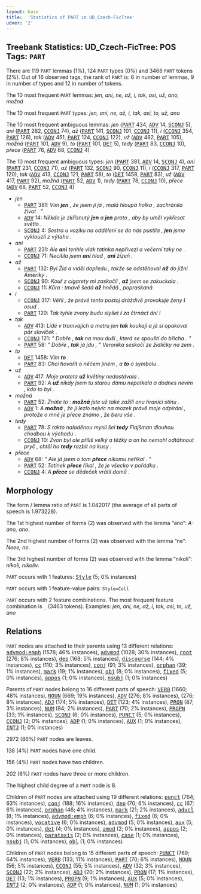 ```yaml
---
layout: base
title:  'Statistics of PART in UD_Czech-FicTree'
udver: '2'
---
```


## Treebank Statistics: UD_Czech-FicTree: POS Tags: `PART`

There are 119 `PART` lemmas (1%), 124 `PART` types (0%) and 3468 `PART` tokens (2%).
Out of 16 observed tags, the rank of `PART` is: 6 in number of lemmas, 9 in number of types and 12 in number of tokens.

The 10 most frequent `PART` lemmas: <em>jen, ani, ne, až, i, tak, asi, už, ano, možná</em>

The 10 most frequent `PART` types:  <em>jen, ani, ne, až, i, tak, asi, to, už, ano</em>

The 10 most frequent ambiguous lemmas: <em>jen</em> (<tt><a href="cs_fictree-pos-PART.html">PART</a></tt> 434, <tt><a href="cs_fictree-pos-ADV.html">ADV</a></tt> 14, <tt><a href="cs_fictree-pos-SCONJ.html">SCONJ</a></tt> 5), <em>ani</em> (<tt><a href="cs_fictree-pos-PART.html">PART</a></tt> 262, <tt><a href="cs_fictree-pos-CCONJ.html">CCONJ</a></tt> 74), <em>až</em> (<tt><a href="cs_fictree-pos-PART.html">PART</a></tt> 141, <tt><a href="cs_fictree-pos-SCONJ.html">SCONJ</a></tt> 101, <tt><a href="cs_fictree-pos-CCONJ.html">CCONJ</a></tt> 11), <em>i</em> (<tt><a href="cs_fictree-pos-CCONJ.html">CCONJ</a></tt> 354, <tt><a href="cs_fictree-pos-PART.html">PART</a></tt> 126), <em>tak</em> (<tt><a href="cs_fictree-pos-ADV.html">ADV</a></tt> 451, <tt><a href="cs_fictree-pos-PART.html">PART</a></tt> 124, <tt><a href="cs_fictree-pos-CCONJ.html">CCONJ</a></tt> 122), <em>už</em> (<tt><a href="cs_fictree-pos-ADV.html">ADV</a></tt> 482, <tt><a href="cs_fictree-pos-PART.html">PART</a></tt> 105), <em>možná</em> (<tt><a href="cs_fictree-pos-PART.html">PART</a></tt> 101, <tt><a href="cs_fictree-pos-ADV.html">ADV</a></tt> 9), <em>to</em> (<tt><a href="cs_fictree-pos-PART.html">PART</a></tt> 101, <tt><a href="cs_fictree-pos-DET.html">DET</a></tt> 5), <em>tedy</em> (<tt><a href="cs_fictree-pos-PART.html">PART</a></tt> 83, <tt><a href="cs_fictree-pos-CCONJ.html">CCONJ</a></tt> 10), <em>přece</em> (<tt><a href="cs_fictree-pos-PART.html">PART</a></tt> 76, <tt><a href="cs_fictree-pos-ADV.html">ADV</a></tt> 68, <tt><a href="cs_fictree-pos-CCONJ.html">CCONJ</a></tt> 4)

The 10 most frequent ambiguous types:  <em>jen</em> (<tt><a href="cs_fictree-pos-PART.html">PART</a></tt> 381, <tt><a href="cs_fictree-pos-ADV.html">ADV</a></tt> 14, <tt><a href="cs_fictree-pos-SCONJ.html">SCONJ</a></tt> 4), <em>ani</em> (<tt><a href="cs_fictree-pos-PART.html">PART</a></tt> 231, <tt><a href="cs_fictree-pos-CCONJ.html">CCONJ</a></tt> 71), <em>až</em> (<tt><a href="cs_fictree-pos-PART.html">PART</a></tt> 132, <tt><a href="cs_fictree-pos-SCONJ.html">SCONJ</a></tt> 90, <tt><a href="cs_fictree-pos-CCONJ.html">CCONJ</a></tt> 11), <em>i</em> (<tt><a href="cs_fictree-pos-CCONJ.html">CCONJ</a></tt> 317, <tt><a href="cs_fictree-pos-PART.html">PART</a></tt> 120), <em>tak</em> (<tt><a href="cs_fictree-pos-ADV.html">ADV</a></tt> 413, <tt><a href="cs_fictree-pos-CCONJ.html">CCONJ</a></tt> 121, <tt><a href="cs_fictree-pos-PART.html">PART</a></tt> 58), <em>to</em> (<tt><a href="cs_fictree-pos-DET.html">DET</a></tt> 1458, <tt><a href="cs_fictree-pos-PART.html">PART</a></tt> 83), <em>už</em> (<tt><a href="cs_fictree-pos-ADV.html">ADV</a></tt> 417, <tt><a href="cs_fictree-pos-PART.html">PART</a></tt> 92), <em>možná</em> (<tt><a href="cs_fictree-pos-PART.html">PART</a></tt> 52, <tt><a href="cs_fictree-pos-ADV.html">ADV</a></tt> 1), <em>tedy</em> (<tt><a href="cs_fictree-pos-PART.html">PART</a></tt> 78, <tt><a href="cs_fictree-pos-CCONJ.html">CCONJ</a></tt> 10), <em>přece</em> (<tt><a href="cs_fictree-pos-ADV.html">ADV</a></tt> 68, <tt><a href="cs_fictree-pos-PART.html">PART</a></tt> 52, <tt><a href="cs_fictree-pos-CCONJ.html">CCONJ</a></tt> 4)


* <em>jen</em>
  * <tt><a href="cs_fictree-pos-PART.html">PART</a></tt> 381: <em>Vím <b>jen</b> , že jsem jí já , malá hloupá holka , zachránila život . "</em>
  * <tt><a href="cs_fictree-pos-ADV.html">ADV</a></tt> 14: <em>Někdo je zkřísnutý <b>jen</b> a <b>jen</b> proto , aby by uměl vykřesat světlo .</em>
  * <tt><a href="cs_fictree-pos-SCONJ.html">SCONJ</a></tt> 4: <em>Sestra u vozíku na oddělení se do nás pustila , <b>jen</b> jsme vyklouzli z výtahu .</em>
* <em>ani</em>
  * <tt><a href="cs_fictree-pos-PART.html">PART</a></tt> 231: <em>Ale <b>ani</b> tenhle vlak tatínka nepřivezl a večerní taky ne .</em>
  * <tt><a href="cs_fictree-pos-CCONJ.html">CCONJ</a></tt> 71: <em>Necítila jsem <b>ani</b> hlad , <b>ani</b> žízeň .</em>
* <em>až</em>
  * <tt><a href="cs_fictree-pos-PART.html">PART</a></tt> 132: <em>Byl Žid a viděl dopředu , takže se odstěhoval <b>až</b> do jižní Ameriky .</em>
  * <tt><a href="cs_fictree-pos-SCONJ.html">SCONJ</a></tt> 90: <em>Kouř z cigarety mi zaskočil , <b>až</b> jsem se zakuckala .</em>
  * <tt><a href="cs_fictree-pos-CCONJ.html">CCONJ</a></tt> 11: <em>Kůra : tmavě šedá <b>až</b> hnědá , popraskaná</em>
* <em>i</em>
  * <tt><a href="cs_fictree-pos-CCONJ.html">CCONJ</a></tt> 317: <em>Věřil , že právě tento postoj dráždivě provokuje ženy <b>i</b> osud .</em>
  * <tt><a href="cs_fictree-pos-PART.html">PART</a></tt> 120: <em>Tak tyhle zvony budu slyšet <b>i</b> za čtrnáct dní !</em>
* <em>tak</em>
  * <tt><a href="cs_fictree-pos-ADV.html">ADV</a></tt> 413: <em>Lidé v tramvajích a metru jen <b>tak</b> koukají a já si opakoval pár slovíček .</em>
  * <tt><a href="cs_fictree-pos-CCONJ.html">CCONJ</a></tt> 121: <em>" Dobře , <b>tak</b> na mou duši , která se spouští do břicha . "</em>
  * <tt><a href="cs_fictree-pos-PART.html">PART</a></tt> 58: <em>" Dobře , <b>tak</b> já jdu , " Veronika seskočí ze židličky na zem .</em>
* <em>to</em>
  * <tt><a href="cs_fictree-pos-DET.html">DET</a></tt> 1458: <em>Vím <b>to</b> .</em>
  * <tt><a href="cs_fictree-pos-PART.html">PART</a></tt> 83: <em>Chci hovořit o něčem jiném , a <b>to</b> o symbolu .</em>
* <em>už</em>
  * <tt><a href="cs_fictree-pos-ADV.html">ADV</a></tt> 417: <em>Moje prateta <b>už</b> květiny nedostávala .</em>
  * <tt><a href="cs_fictree-pos-PART.html">PART</a></tt> 92: <em>A <b>už</b> nikdy jsem tu starou dámu nepotkala a dodnes nevím , kdo to byl .</em>
* <em>možná</em>
  * <tt><a href="cs_fictree-pos-PART.html">PART</a></tt> 52: <em>Znáte to : <b>možná</b> jste už také zažili onu hranici stínu .</em>
  * <tt><a href="cs_fictree-pos-ADV.html">ADV</a></tt> 1: <em>A <b>možná</b> , že jí lezlo nejvíc na mozek právě moje odpírání , protože o mně je přece známo , že beru vše .</em>
* <em>tedy</em>
  * <tt><a href="cs_fictree-pos-PART.html">PART</a></tt> 78: <em>S takto naladěnou myslí šel <b>tedy</b> Flajšman dlouhou chodbou k východu .</em>
  * <tt><a href="cs_fictree-pos-CCONJ.html">CCONJ</a></tt> 10: <em>Zvon byl ale příliš velký a těžký a on ho nemohl odtáhnout pryč , chtěl ho <b>tedy</b> rozbít na kusy .</em>
* <em>přece</em>
  * <tt><a href="cs_fictree-pos-ADV.html">ADV</a></tt> 68: <em>" Ale já jsem o tom <b>přece</b> nikomu neříkal . "</em>
  * <tt><a href="cs_fictree-pos-PART.html">PART</a></tt> 52: <em>Tatínek <b>přece</b> říkal , že je všecko v pořádku .</em>
  * <tt><a href="cs_fictree-pos-CCONJ.html">CCONJ</a></tt> 4: <em>A <b>přece</b> se dědeček vrátil domů .</em>

## Morphology

The form / lemma ratio of `PART` is 1.042017 (the average of all parts of speech is 1.973228).

The 1st highest number of forms (2) was observed with the lemma “ano”: <em>A-ano, ano</em>.

The 2nd highest number of forms (2) was observed with the lemma “ne”: <em>Neee, ne</em>.

The 3rd highest number of forms (2) was observed with the lemma “nikoli”: <em>nikoli, nikoliv</em>.

`PART` occurs with 1 features: <tt><a href="cs_fictree-feat-Style.html">Style</a></tt> (5; 0% instances)

`PART` occurs with 1 feature-value pairs: `Style=Coll`

`PART` occurs with 2 feature combinations.
The most frequent feature combination is `_` (3463 tokens).
Examples: <em>jen, ani, ne, až, i, tak, asi, to, už, ano</em>


## Relations

`PART` nodes are attached to their parents using 13 different relations: <tt><a href="cs_fictree-dep-advmod-emph.html">advmod:emph</a></tt> (1578; 46% instances), <tt><a href="cs_fictree-dep-advmod.html">advmod</a></tt> (1028; 30% instances), <tt><a href="cs_fictree-dep-root.html">root</a></tt> (276; 8% instances), <tt><a href="cs_fictree-dep-dep.html">dep</a></tt> (168; 5% instances), <tt><a href="cs_fictree-dep-discourse.html">discourse</a></tt> (144; 4% instances), <tt><a href="cs_fictree-dep-cc.html">cc</a></tt> (110; 3% instances), <tt><a href="cs_fictree-dep-conj.html">conj</a></tt> (91; 3% instances), <tt><a href="cs_fictree-dep-orphan.html">orphan</a></tt> (39; 1% instances), <tt><a href="cs_fictree-dep-mark.html">mark</a></tt> (19; 1% instances), <tt><a href="cs_fictree-dep-obj.html">obj</a></tt> (8; 0% instances), <tt><a href="cs_fictree-dep-fixed.html">fixed</a></tt> (5; 0% instances), <tt><a href="cs_fictree-dep-appos.html">appos</a></tt> (1; 0% instances), <tt><a href="cs_fictree-dep-nsubj.html">nsubj</a></tt> (1; 0% instances)

Parents of `PART` nodes belong to 16 different parts of speech: <tt><a href="cs_fictree-pos-VERB.html">VERB</a></tt> (1660; 48% instances), <tt><a href="cs_fictree-pos-NOUN.html">NOUN</a></tt> (669; 19% instances), <tt><a href="cs_fictree-pos-ADV.html">ADV</a></tt> (276; 8% instances),  (276; 8% instances), <tt><a href="cs_fictree-pos-ADJ.html">ADJ</a></tt> (174; 5% instances), <tt><a href="cs_fictree-pos-DET.html">DET</a></tt> (123; 4% instances), <tt><a href="cs_fictree-pos-PRON.html">PRON</a></tt> (87; 3% instances), <tt><a href="cs_fictree-pos-NUM.html">NUM</a></tt> (84; 2% instances), <tt><a href="cs_fictree-pos-PART.html">PART</a></tt> (70; 2% instances), <tt><a href="cs_fictree-pos-PROPN.html">PROPN</a></tt> (33; 1% instances), <tt><a href="cs_fictree-pos-SCONJ.html">SCONJ</a></tt> (6; 0% instances), <tt><a href="cs_fictree-pos-PUNCT.html">PUNCT</a></tt> (5; 0% instances), <tt><a href="cs_fictree-pos-CCONJ.html">CCONJ</a></tt> (2; 0% instances), <tt><a href="cs_fictree-pos-ADP.html">ADP</a></tt> (1; 0% instances), <tt><a href="cs_fictree-pos-AUX.html">AUX</a></tt> (1; 0% instances), <tt><a href="cs_fictree-pos-INTJ.html">INTJ</a></tt> (1; 0% instances)

2972 (86%) `PART` nodes are leaves.

138 (4%) `PART` nodes have one child.

156 (4%) `PART` nodes have two children.

202 (6%) `PART` nodes have three or more children.

The highest child degree of a `PART` node is 8.

Children of `PART` nodes are attached using 19 different relations: <tt><a href="cs_fictree-dep-punct.html">punct</a></tt> (764; 63% instances), <tt><a href="cs_fictree-dep-conj.html">conj</a></tt> (188; 16% instances), <tt><a href="cs_fictree-dep-dep.html">dep</a></tt> (70; 6% instances), <tt><a href="cs_fictree-dep-cc.html">cc</a></tt> (67; 6% instances), <tt><a href="cs_fictree-dep-orphan.html">orphan</a></tt> (46; 4% instances), <tt><a href="cs_fictree-dep-mark.html">mark</a></tt> (21; 2% instances), <tt><a href="cs_fictree-dep-advcl.html">advcl</a></tt> (8; 1% instances), <tt><a href="cs_fictree-dep-advmod-emph.html">advmod:emph</a></tt> (6; 0% instances), <tt><a href="cs_fictree-dep-fixed.html">fixed</a></tt> (6; 0% instances), <tt><a href="cs_fictree-dep-vocative.html">vocative</a></tt> (6; 0% instances), <tt><a href="cs_fictree-dep-advmod.html">advmod</a></tt> (5; 0% instances), <tt><a href="cs_fictree-dep-aux.html">aux</a></tt> (5; 0% instances), <tt><a href="cs_fictree-dep-det.html">det</a></tt> (4; 0% instances), <tt><a href="cs_fictree-dep-amod.html">amod</a></tt> (2; 0% instances), <tt><a href="cs_fictree-dep-appos.html">appos</a></tt> (2; 0% instances), <tt><a href="cs_fictree-dep-parataxis.html">parataxis</a></tt> (2; 0% instances), <tt><a href="cs_fictree-dep-case.html">case</a></tt> (1; 0% instances), <tt><a href="cs_fictree-dep-nsubj.html">nsubj</a></tt> (1; 0% instances), <tt><a href="cs_fictree-dep-obl.html">obl</a></tt> (1; 0% instances)

Children of `PART` nodes belong to 15 different parts of speech: <tt><a href="cs_fictree-pos-PUNCT.html">PUNCT</a></tt> (769; 64% instances), <tt><a href="cs_fictree-pos-VERB.html">VERB</a></tt> (133; 11% instances), <tt><a href="cs_fictree-pos-PART.html">PART</a></tt> (70; 6% instances), <tt><a href="cs_fictree-pos-NOUN.html">NOUN</a></tt> (56; 5% instances), <tt><a href="cs_fictree-pos-CCONJ.html">CCONJ</a></tt> (55; 5% instances), <tt><a href="cs_fictree-pos-ADV.html">ADV</a></tt> (32; 3% instances), <tt><a href="cs_fictree-pos-SCONJ.html">SCONJ</a></tt> (22; 2% instances), <tt><a href="cs_fictree-pos-ADJ.html">ADJ</a></tt> (20; 2% instances), <tt><a href="cs_fictree-pos-PRON.html">PRON</a></tt> (17; 1% instances), <tt><a href="cs_fictree-pos-DET.html">DET</a></tt> (13; 1% instances), <tt><a href="cs_fictree-pos-PROPN.html">PROPN</a></tt> (9; 1% instances), <tt><a href="cs_fictree-pos-AUX.html">AUX</a></tt> (5; 0% instances), <tt><a href="cs_fictree-pos-INTJ.html">INTJ</a></tt> (2; 0% instances), <tt><a href="cs_fictree-pos-ADP.html">ADP</a></tt> (1; 0% instances), <tt><a href="cs_fictree-pos-NUM.html">NUM</a></tt> (1; 0% instances)

